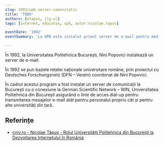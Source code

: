 ```yaml
---
slug: 1992/upb-server-comunicatii
title: 'TODO'
authors: [ntapus, ilg-ul]
tags: [internet, educatie, upb, autor:nicolae.tapus]

eventDate: '1992'
eventSummary: 'La UPB este instalat primul server de e-mail pentru mediul academic'

---
```


În 1992, la Universitatea Politehnica București, Nini Popovici instalează un server de e-mail.

<!-- truncate -->

În 1992 se pun bazele rețelei naționale universitare române, prin proiectul cu Deutsches Forschungsnetz (DFN – Verein) coordonat de Nini Popovici.

În cadrul acestui program a fost instalat un server de comunicații la București cu o conexiune la German Scientific Network – WIN, Universitatea Politehnica din București asigurând o linie de acces dial-up pentru transmiterea mesajelor e-mail atât pentru personalul propriu cât și pentru alte universități din țară.


## Referințe

- [cniv.ro - Nicolae Tăpuș - Rolul Universității Politehnica din București la Dezvoltarea Internetului în România](https://cniv.ro/documents/26/CNIV_Volum_Aniversar_2023_-_Versiune_Online_DPxioQg.pdf)
